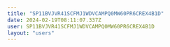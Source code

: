 ```yaml
---
title: "SP11BVJVR41SCFMJ1WDVCAMPQ0MW60PR6CREX4B1D"
date: 2024-02-19T08:11:07.337Z
user: SP11BVJVR41SCFMJ1WDVCAMPQ0MW60PR6CREX4B1D
layout: "users"
---
```

    